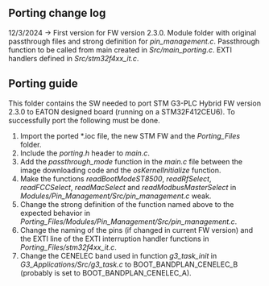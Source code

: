 ## Porting change log ##

12/3/2024 -> First version for FW version 2.3.0. Module folder with original passthrough files and strong definition for *pin_management.c*. Passthrough function to be called from main created in *Src/main_porting.c*. EXTI handlers defined in *Src/stm32f4xx_it.c*.

## Porting guide ##

This folder contains the SW needed to port STM G3-PLC Hybrid FW version 2.3.0 to EATON designed board (running on a STM32F412CEU6).
To successfully port the following must be done.
1. Import the ported *.ioc file, the new STM FW and the *Porting_Files* folder.
2. Include the *porting.h* header to *main.c*.
2. Add the *passthrough_mode* function in the *main.c* file between the image downloading code and the *osKernelInitialize* function.
3. Make the functions *readBootModeST8500*, *readRfSelect*, *readFCCSelect*, *readMacSelect* and *readModbusMasterSelect* in *Modules/Pin_Management/Src/pin_management.c* weak.
4. Change the strong definition of the function named above to the expected behavior in *Porting_Files/Modules/Pin_Management/Src/pin_management.c*.
5. Change the naming of the pins (if changed in current FW version) and the EXTI line of the EXTI interruption handler functions in *Porting_Files/stm32f4xx_it.c*.
6. Change the CENELEC band used in function *g3_task_init* in *G3_Applications/Src/g3_task.c* to BOOT_BANDPLAN_CENELEC_B (probably is set to BOOT_BANDPLAN_CENELEC_A).